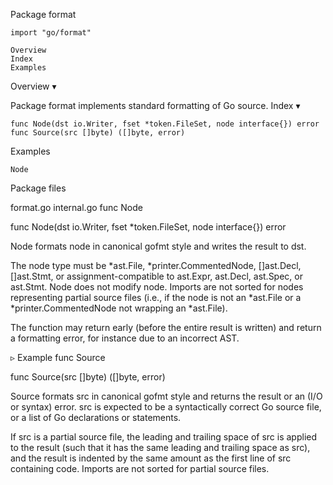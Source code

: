
 Package format

    import "go/format"

    Overview
    Index
    Examples

Overview ▾

Package format implements standard formatting of Go source.
Index ▾

    func Node(dst io.Writer, fset *token.FileSet, node interface{}) error
    func Source(src []byte) ([]byte, error)

Examples

    Node

Package files

format.go internal.go
func Node

func Node(dst io.Writer, fset *token.FileSet, node interface{}) error

Node formats node in canonical gofmt style and writes the result to dst.

The node type must be *ast.File, *printer.CommentedNode, []ast.Decl, []ast.Stmt, or assignment-compatible to ast.Expr, ast.Decl, ast.Spec, or ast.Stmt. Node does not modify node. Imports are not sorted for nodes representing partial source files (i.e., if the node is not an *ast.File or a *printer.CommentedNode not wrapping an *ast.File).

The function may return early (before the entire result is written) and return a formatting error, for instance due to an incorrect AST.

▹ Example
func Source

func Source(src []byte) ([]byte, error)

Source formats src in canonical gofmt style and returns the result or an (I/O or syntax) error. src is expected to be a syntactically correct Go source file, or a list of Go declarations or statements.

If src is a partial source file, the leading and trailing space of src is applied to the result (such that it has the same leading and trailing space as src), and the result is indented by the same amount as the first line of src containing code. Imports are not sorted for partial source files. 
